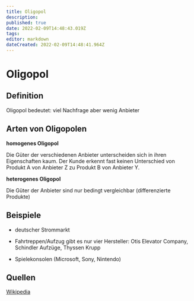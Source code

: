 ```yaml
---
title: Oligopol
description: 
published: true
date: 2022-02-09T14:48:43.019Z
tags: 
editor: markdown
dateCreated: 2022-02-09T14:48:41.964Z
---
```


# Oligopol

## Definition

Oligopol bedeutet: viel Nachfrage aber wenig Anbieter

## Arten von Oligopolen

**homogenes Oligopol**

Die Güter der verschiedenen Anbieter unterscheiden sich in ihren
Eigenschaften kaum. Der Kunde erkennt fast keinen Unterschied von
Produkt A von Anbieter Z zu Produkt B von Anbieter Y.

**heterogenes Oligopol**

Die Güter der Anbieter sind nur bedingt vergleichbar (differenzierte
Produkte)

## Beispiele

-   deutscher Strommarkt

<!-- -->

-   Fahrtreppen/Aufzug gibt es nur vier Hersteller: Otis Elevator
    Company, Schindler Aufzüge, Thyssen Krupp

<!-- -->

-   Spielekonsolen (Microsoft, Sony, Nintendo)

## Quellen

[Wikipedia]

  [Wikipedia]: https://de.wikipedia.org/wiki/Oligopol